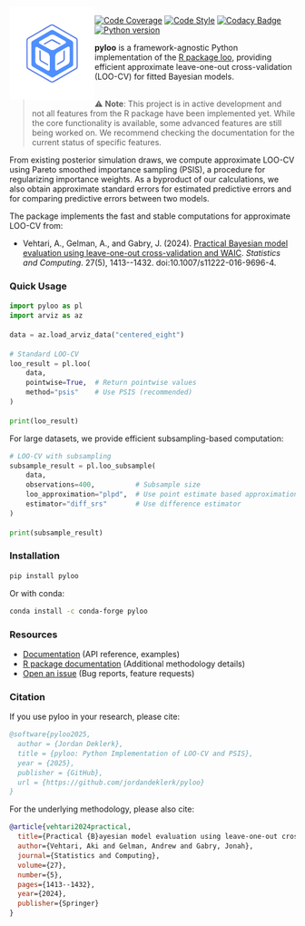 <!-- <h1 align="center">
<img src="./assets/pyloo_logo.png"  width="300">
</h1> -->

<img src="./assets/logo_symbol.png"  width="150" align="left">

<!-- [![PyPI Downloads](https://img.shields.io/pypi/dm/pyloo.svg?label=Pypi%20downloads)](https://pypi.org/project/pyloo/) -->
<!-- [![Conda Downloads](https://img.shields.io/conda/dn/conda-forge/pyloo.svg?label=Conda%20downloads)](https://anaconda.org/conda-forge/pyloo) -->
[![Code Coverage](https://codecov.io/gh/jordandeklerk/pyloo/branch/main/graph/badge.svg)](https://codecov.io/gh/jordandeklerk/pyloo)
[![Code Style](https://img.shields.io/badge/code%20style-black-000000.svg)](https://github.com/ambv/black)
[![Codacy Badge](https://app.codacy.com/project/badge/Grade/1c08ec7d782c451784293c996537de14)](https://www.codacy.com/gh/jordandeklerk/pyloo/dashboard?utm_source=github.com&amp;utm_medium=referral&amp;utm_content=jordandeklerk/pyloo&amp;utm_campaign=Badge_Grade)
[![Python version](https://img.shields.io/badge/python-3.9%20%7C%203.10%20%7C%203.11%20%7C%203.12-blue)](https://www.python.org/)

__pyloo__ is a framework-agnostic Python implementation of the [R package loo](https://github.com/stan-dev/loo), providing efficient approximate leave-one-out cross-validation (LOO-CV) for fitted Bayesian models.
<br><br>
> ⚠️ **Note**: This project is in active development and not all features from the R package have been implemented yet. While the core functionality is available, some advanced features are still being worked on. We recommend checking the documentation for the current status of specific features.


From existing posterior simulation draws, we compute approximate LOO-CV using Pareto smoothed importance sampling (PSIS), a procedure for regularizing importance weights. As a byproduct of our calculations, we also obtain approximate standard errors for estimated predictive errors and for comparing predictive errors between two models.

The package implements the fast and stable computations for approximate LOO-CV from:

* Vehtari, A., Gelman, A., and Gabry, J. (2024). [Practical Bayesian model evaluation using leave-one-out cross-validation and WAIC](https://arxiv.org/abs/1507.02646). _Statistics and Computing_. 27(5), 1413--1432. doi:10.1007/s11222-016-9696-4.

### Quick Usage

```python
import pyloo as pl
import arviz as az

data = az.load_arviz_data("centered_eight")

# Standard LOO-CV
loo_result = pl.loo(
    data,
    pointwise=True,  # Return pointwise values
    method="psis"    # Use PSIS (recommended)
)

print(loo_result)
```

For large datasets, we provide efficient subsampling-based computation:

```python
# LOO-CV with subsampling
subsample_result = pl.loo_subsample(
    data,
    observations=400,          # Subsample size
    loo_approximation="plpd",  # Use point estimate based approximation
    estimator="diff_srs"       # Use difference estimator
)

print(subsample_result)
```

### Installation

```bash
pip install pyloo
```

Or with conda:

```bash
conda install -c conda-forge pyloo
```

### Resources

* [Documentation](https://pyloo.readthedocs.io/) (API reference, examples)
* [R package documentation](https://mc-stan.org/loo/reference/index.html) (Additional methodology details)
* [Open an issue](https://github.com/jordandeklerk/pyloo/issues) (Bug reports, feature requests)

### Citation

If you use pyloo in your research, please cite:

```bibtex
@software{pyloo2025,
  author = {Jordan Deklerk},
  title = {pyloo: Python Implementation of LOO-CV and PSIS},
  year = {2025},
  publisher = {GitHub},
  url = {https://github.com/jordandeklerk/pyloo}
}
```

For the underlying methodology, please also cite:

```bibtex
@article{vehtari2024practical,
  title={Practical {B}ayesian model evaluation using leave-one-out cross-validation and {WAIC}},
  author={Vehtari, Aki and Gelman, Andrew and Gabry, Jonah},
  journal={Statistics and Computing},
  volume={27},
  number={5},
  pages={1413--1432},
  year={2024},
  publisher={Springer}
}
